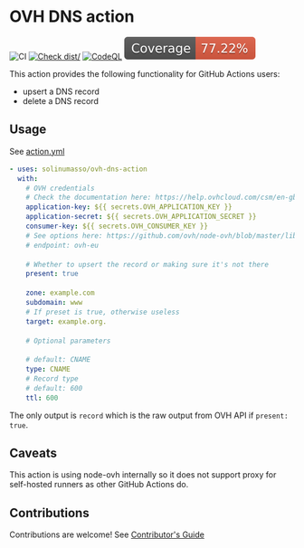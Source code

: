 # OVH DNS action

![CI](https://github.com/solinumasso/ovh-dns-action/actions/workflows/ci.yml/badge.svg)
[![Check dist/](https://github.com/solinumasso/ovh-dns-action/actions/workflows/check-dist.yml/badge.svg)](https://github.com/solinumasso/ovh-dns-action/actions/workflows/check-dist.yml)
[![CodeQL](https://github.com/solinumasso/ovh-dns-action/actions/workflows/codeql-analysis.yml/badge.svg)](https://github.com/solinumasso/ovh-dns-action/actions/workflows/codeql-analysis.yml)
[![Coverage](./badges/coverage.svg)](./badges/coverage.svg)

This action provides the following functionality for GitHub Actions users:

- upsert a DNS record
- delete a DNS record

## Usage

See [action.yml](action.yml)

```yaml
- uses: solinumasso/ovh-dns-action
  with:
    # OVH credentials
    # Check the documentation here: https://help.ovhcloud.com/csm/en-gb-api-getting-started-ovhcloud-api?id=kb_article_view&sysparm_article=KB0042784
    application-key: ${{ secrets.OVH_APPLICATION_KEY }}
    application-secret: ${{ secrets.OVH_APPLICATION_SECRET }}
    consumer-key: ${{ secrets.OVH_CONSUMER_KEY }}
    # See options here: https://github.com/ovh/node-ovh/blob/master/lib/endpoints.js
    # endpoint: ovh-eu

    # Whether to upsert the record or making sure it's not there
    present: true

    zone: example.com
    subdomain: www
    # If preset is true, otherwise useless
    target: example.org.

    # Optional parameters

    # default: CNAME
    type: CNAME
    # Record type
    # default: 600
    ttl: 600
```

The only output is `record` which is the raw output from OVH API if
`present: true`.

## Caveats

This action is using node-ovh internally so it does not support proxy for
self-hosted runners as other GitHub Actions do.

## Contributions

Contributions are welcome! See [Contributor's Guide](contributors.md)

